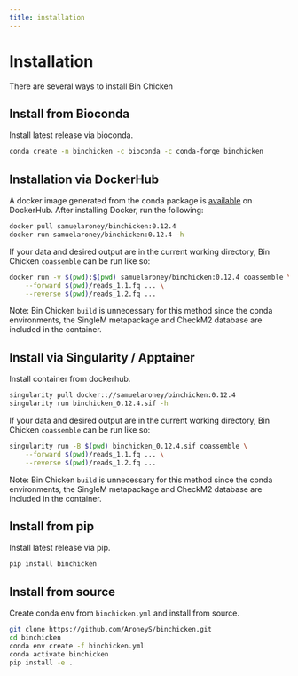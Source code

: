 ```yaml
---
title: installation
---
```


Installation
========

There are several ways to install Bin Chicken

## Install from Bioconda

Install latest release via bioconda.

```bash
conda create -n binchicken -c bioconda -c conda-forge binchicken
```

## Installation via DockerHub

A docker image generated from the conda package is [available](https://hub.docker.com/r/wwood/singlem) on DockerHub. After installing Docker, run the following:

```bash
docker pull samuelaroney/binchicken:0.12.4
docker run samuelaroney/binchicken:0.12.4 -h
```

If your data and desired output are in the current working directory,
Bin Chicken `coassemble` can be run like so:

```bash
docker run -v $(pwd):$(pwd) samuelaroney/binchicken:0.12.4 coassemble \
    --forward $(pwd)/reads_1.1.fq ... \
    --reverse $(pwd)/reads_1.2.fq ...
```

Note: Bin Chicken `build` is unnecessary for this method since the conda
environments, the SingleM metapackage and CheckM2 database are included
in the container.

## Install via Singularity / Apptainer

Install container from dockerhub.

```bash
singularity pull docker:://samuelaroney/binchicken:0.12.4
singularity run binchicken_0.12.4.sif -h
```

If your data and desired output are in the current working directory,
Bin Chicken `coassemble` can be run like so:

```bash
singularity run -B $(pwd) binchicken_0.12.4.sif coassemble \
    --forward $(pwd)/reads_1.1.fq ... \
    --reverse $(pwd)/reads_1.2.fq ...
```

Note: Bin Chicken `build` is unnecessary for this method since the conda
environments, the SingleM metapackage and CheckM2 database are included
in the container.

## Install from pip

Install latest release via pip.

```bash
pip install binchicken
```

## Install from source

Create conda env from `binchicken.yml` and install from source.

```bash
git clone https://github.com/AroneyS/binchicken.git
cd binchicken
conda env create -f binchicken.yml
conda activate binchicken
pip install -e .
```
